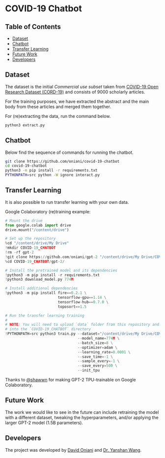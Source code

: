 # COVID-19 Chatbot

## Table of Contents

- [Dataset](#dataset)
- [Chatbot](#chatbot)
- [Transfer Learning](#transfer-learning)
- [Future Work](#future-work)
- [Developers](#developers)

## Dataset

The dataset is the initial _Commercial use subset_ taken from
[COVID-19 Open Research Dataset (CORD-19)](https://pages.semanticscholar.org/coronavirus-research)
and consists of 9000 scholarly articles.

For the training purposes, we have extracted the abstract and the main body from
these articles and merged them together.

For (re)extracting the data, run the command below.

```sh
python3 extract.py
```

## Chatbot

Below find the sequence of commands for running the chatbot.

```sh
git clone https://github.com/oniani/covid-19-chatbot
cd covid-19-chatbot
python3 -m pip install -r requirements.txt
PYTHONPATH=src python -W ignore interact.py
```

## Transfer Learning

It is also possible to run transfer learning with your own data.

Google Colaboratory (re)training example:

```python
# Mount the drive
from google.colab import drive
drive.mount("/content/drive")

# Set up the repository
%cd "/content/drive/My Drive"
!mkdir COVID-19_CHATBOT
!rm -rf gpt-2
!git clone https://github.com/oniani/gpt-2 "/content/drive/My Drive/COVID-19_CHATBOT/gpt-2/"
%cd COVID-19_CHATBOT/gpt-2/

# Install the pretrained model and its dependencies
!python3 -m pip install -r requirements.txt
!python3 download_model.py 774M

# Install additional dependencies
!python3 -m pip install fire==0.2.1 \
                        tensorflow-gpu==1.14 \
                        tensorflow-hub==0.7.0 \
                        toposort==1.5

# Run the transfer learning training
#
# NOTE: You will need to upload `data` folder from this repository and put it
# into the `COVID-19_CHATBOT` directory
!PYTHONPATH=src python3 train.py --dataset="/content/drive/My Drive/COVID-19_CHATBOT/data" \
                                 --model_name=774M \
                                 --batch_size=8 \
                                 --optimizer=adam \
                                 --learning_rate=0.0001 \
                                 --save_time=-1 \
                                 --sample_every=-1 \
                                 --save_every=500 \
                                 --init_tpu
```

Thanks to [@shawwn](https://github.com/shawwn) for making GPT-2 TPU-trainable
on Google Colaboratory.

## Future Work

The work we would like to see in the future can include retraining the model
with a different dataset, tweaking the hyperparameters, and/or applying the
larger GPT-2 model (1.5B parameters).

## Developers

The project was developed by [David Oniani](https://github.com/oniani) and [Dr. Yanshan Wang](https://github.com/yanshanwang).
